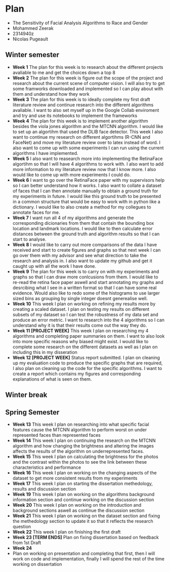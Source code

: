 # Plan

* The Sensitivity of Facial Analysis Algorithms to Race and Gender
* Mohammed Zeerak
* 2314940z
* Nicolas Pugeault

## Winter semester

* **Week 1**
The plan for this week is to research about the different projects avaliable to me and get the choices down a top 8
* **Week 2**
The plan for this week is figure out the scope of the project and research about the current scene of computer vision. I will also try to get some framworks downloaded and implemented so I can play about with them and understand how they work
* **Week 3**
The plan for this week is to ideally complete my first draft literature review and continue research into the different algorithms avaliable. I want to also set myself up in the Google Collab enviroment and try and use its notebooks to implement the frameworks
* **Week 4**
The plan for this week is to implement another algorithm besides the viola jones algorithm and the MTCNN algorithm. I would like to set up an algortihm that used the DLIB face detector. This week I also want to continue my research on different algortihms (R-CNN and FaceNet) and move my literature review over to latex instead of word. I also want to come up with some experiments I can run using the current algorithms I have implemented.
* **Week 5**
 I also want to reasearch more into implementing the RetinaFace algortihm so that I will have 4 algorithms to work with. I also want to add more information to my literature review now that I know more. I also would like to come up with more experiments I could do.
* **Week 6**
I want to go over the RetinaFace paper with my supervisors help so I can better understand how it works. I also want to collate a dataset of faces that I can then annotate manually to obtain a ground truth for my experiments in future. I would like this ground truth to be presented in a common structure that would be easy to work with in python like a dictionary. I would like to also create a method for my collegues to annotate faces for me.
* **Week 7**
I want run all 4 of my algorithms and generate the corresponding dicionaries from them that contain the bounding box location and landmark locations. I would like to then calculate error distances between the ground truth and algorithm results so that I can start to analyse.
* **Week 8**
I would like to carry out more comparisons of the data I have received and start to create figures and graphs so that next week I can go over them with my advisor and see what direction to take the research and analysis in. I also want to update my github and get it caught up with all the work I have done.
* **Week 9**
The plan for this week is to carry on with my experiments and graphs so that I can draw more conlcusions from them. I would like to re-read the retina face paper aswell and start annotating my graphs and desrcibing what I see in a written format so that I can have some real evidence. Would also like to redo some of the histograms to use larger sized bins as grouping by single integer doesnt generealise well.
* **Week 10**
This week I plan on working on refining my results more by creating a scaled dataset. I plan on testing my results on different subsets of my dataset so I can test the robustness of my data set and produce an error metric. I want to research into the 4 algorithms so I can understand why it is that their results come out the way they do.
* **Week 11 [PROJECT WEEK]**
This week I plan on researching my 4 algorithms and completing paper summaries on them. I want to also look into more specific reasons why biased might exist. I would like to complete some research on the different datasets as well as I plan on including this in my disseration
* **Week 12 [PROJECT WEEK]** Status report submitted.
I plan on cleaning up my evaluation code to produce the specific graphs that are required, I also plan on cleaning up the code for the specific algorithms. I want to create a report which contains my figures and corresponding explanations of what is seen on them. 

## Winter break

## Spring Semester

* **Week 13**
This week I plan on researching into what specific facial features cause the MTCNN algorithm to perform worst on under represented faces than represented faces
* **Week 14**
This week I plan on continuing the research on the MTCNN algorithm and how changing the brightness and altering the images affects the results of the algorithm on underrepresented faces.
* **Week 15**
This week I plan on calculating the brightness for the photos and the contrast within the photos to see the link between these characteristics and performance
* **Week 16**
This week I plan on working on the changing aspects of the dataset to get more consistent results from my experiments
* **Week 17**
This week I plan on starting the dissertation methedology, results and discussion section
* **Week 19**
This week I plan on working on the algorithms background information section and continue working on the discussion section
* **Week 20**
This week I plan on working on the introduction and background sections aswell as continue the discussion section
* **Week 21**
This week I plan on working on the dataset section and fixing the methedology section to update it so that it reflects the research question
* **Week 22**
This week I plan on finishing the first draft
* **Week 23 [TERM ENDS]**
Plan on fixing dissertation based on feedback from 1st Draft
* **Week 24** 
* Plan on working on presentation and completing that first, then I will work on code and implementation, finally I will spend the rest of the time working on dissertation

